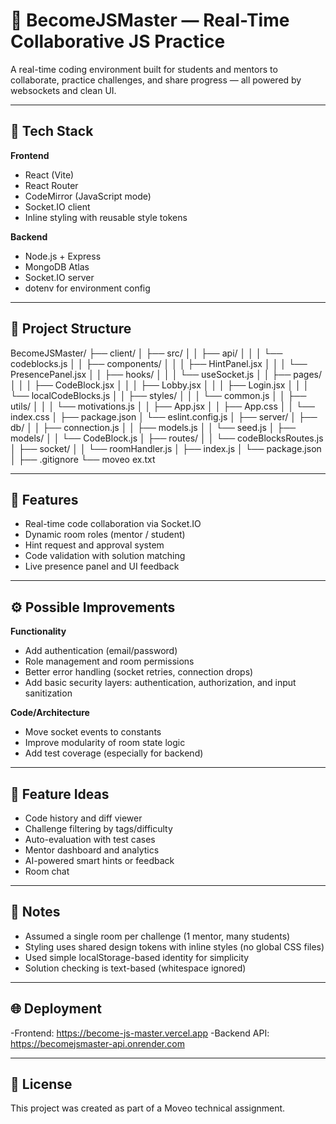 # 🧠 BecomeJSMaster — Real-Time Collaborative JS Practice

A real-time coding environment built for students and mentors to collaborate, practice challenges, and share progress — all powered by websockets and clean UI.

---

## 🚀 Tech Stack

**Frontend**
- React (Vite)
- React Router
- CodeMirror (JavaScript mode)
- Socket.IO client
- Inline styling with reusable style tokens

**Backend**
- Node.js + Express
- MongoDB Atlas
- Socket.IO server
- dotenv for environment config

---

## 📁 Project Structure
BecomeJSMaster/
├── client/
│   ├── src/
│   │   ├── api/
│   │   │   └── codeblocks.js
│   │   ├── components/
│   │   │   ├── HintPanel.jsx
│   │   │   └── PresencePanel.jsx
│   │   ├── hooks/
│   │   │   └── useSocket.js
│   │   ├── pages/
│   │   │   ├── CodeBlock.jsx
│   │   │   ├── Lobby.jsx
│   │   │   ├── Login.jsx
│   │   │   └── localCodeBlocks.js
│   │   ├── styles/
│   │   │   └── common.js
│   │   ├── utils/
│   │   │   └── motivations.js
│   │   ├── App.jsx
│   │   ├── App.css
│   │   └── index.css
│   ├── package.json
│   └── eslint.config.js
│
├── server/
│   ├── db/
│   │   ├── connection.js
│   │   ├── models.js
│   │   └── seed.js
│   ├── models/
│   │   └── CodeBlock.js
│   ├── routes/
│   │   └── codeBlocksRoutes.js
│   ├── socket/
│   │   └── roomHandler.js
│   ├── index.js
│   └── package.json
│
├── .gitignore
└── moveo ex.txt

---

## 🎯 Features

- Real-time code collaboration via Socket.IO
- Dynamic room roles (mentor / student)
- Hint request and approval system
- Code validation with solution matching
- Live presence panel and UI feedback

---

## ⚙️ Possible Improvements

**Functionality**
- Add authentication (email/password)
- Role management and room permissions
- Better error handling (socket retries, connection drops)
- Add basic security layers: authentication, authorization, and input sanitization

**Code/Architecture**
- Move socket events to constants
- Improve modularity of room state logic
- Add test coverage (especially for backend)

---

## 🌟 Feature Ideas

- Code history and diff viewer
- Challenge filtering by tags/difficulty
- Auto-evaluation with test cases
- Mentor dashboard and analytics
- AI-powered smart hints or feedback
- Room chat

---

## 📝 Notes

- Assumed a single room per challenge (1 mentor, many students)
- Styling uses shared design tokens with inline styles (no global CSS files)
- Used simple localStorage-based identity for simplicity
- Solution checking is text-based (whitespace ignored)

---

## 🌐 Deployment

-Frontend: https://become-js-master.vercel.app
-Backend API: https://becomejsmaster-api.onrender.com



----



## 📄 License

This project was created as part of a Moveo technical assignment.
